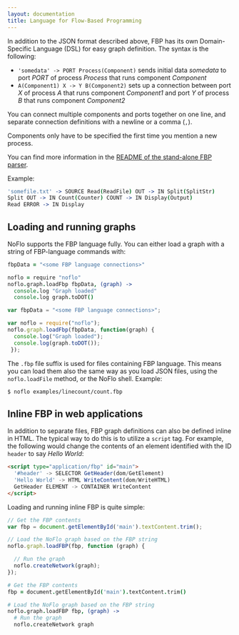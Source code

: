 ```yaml
---
layout: documentation
title: Language for Flow-Based Programming
---
```

In addition to the JSON format described above, FBP has its own Domain-Specific Language (DSL) for easy graph definition. The syntax is the following:

* `'somedata' -> PORT Process(Component)` sends initial data _somedata_ to port _PORT_ of process _Process_ that runs component _Component_
* `A(Component1) X -> Y B(Component2)` sets up a connection between port _X_ of process _A_ that runs component _Component1_ and port _Y_ of process _B_ that runs component _Component2_

You can connect multiple components and ports together on one line, and separate connection definitions with a newline or a comma (`,`).

Components only have to be specified the first time you mention a new process.

You can find more information in the [README of the stand-alone FBP parser](https://github.com/noflo/fbp#readme).

Example:

```coffeescript
'somefile.txt' -> SOURCE Read(ReadFile) OUT -> IN Split(SplitStr)
Split OUT -> IN Count(Counter) COUNT -> IN Display(Output)
Read ERROR -> IN Display
```

## Loading and running graphs

NoFlo supports the FBP language fully. You can either load a graph with a string of FBP-language commands with:

```coffeescript
fbpData = "<some FBP language connections>"

noflo = require "noflo"
noflo.graph.loadFbp fbpData, (graph) ->
  console.log "Graph loaded"
  console.log graph.toDOT()
```
```javascript
var fbpData = "<some FBP language connections>";

var noflo = require("noflo");
noflo.graph.loadFbp(fbpData, function(graph) {
  console.log("Graph loaded");
  console.log(graph.toDOT());
 });
```

The `.fbp` file suffix is used for files containing FBP language. This means you can load them also the same way as you load JSON files, using the `noflo.loadFile` method, or the NoFlo shell. Example:

```bash
$ noflo examples/linecount/count.fbp
```

## Inline FBP in web applications

In addition to separate files, FBP graph definitions can also be defined inline in HTML. The typical way to do this is to utilize a `script` tag. For example, the following would change the contents of an element identified with the ID `header` to say *Hello World*:

```html
<script type="application/fbp" id="main">
  '#header' -> SELECTOR GetHeader(dom/GetElement)
  'Hello World' -> HTML WriteContent(dom/WriteHTML)
  GetHeader ELEMENT -> CONTAINER WriteContent
</script>
```

Loading and running inline FBP is quite simple:

```javascript
// Get the FBP contents
var fbp = document.getElementById('main').textContent.trim();

// Load the NoFlo graph based on the FBP string
noflo.graph.loadFBP(fbp, function (graph) {

  // Run the graph
  noflo.createNetwork(graph);
});
```
```coffeescript
# Get the FBP contents
fbp = document.getElementById('main').textContent.trim()

# Load the NoFlo graph based on the FBP string
noflo.graph.loadFBP fbp, (graph) ->
  # Run the graph
  noflo.createNetwork graph
```
